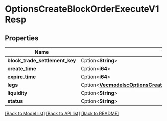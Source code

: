 # OptionsCreateBlockOrderExecuteV1Resp

## Properties

Name | Type | Description | Notes
------------ | ------------- | ------------- | -------------
**block_trade_settlement_key** | Option<**String**> |  | [optional]
**create_time** | Option<**i64**> |  | [optional]
**expire_time** | Option<**i64**> |  | [optional]
**legs** | Option<[**Vec<models::OptionsCreateBlockOrderCreateV1RespLegsInner>**](OptionsCreateBlockOrderCreateV1Resp_legs_inner.md)> |  | [optional]
**liquidity** | Option<**String**> |  | [optional]
**status** | Option<**String**> |  | [optional]

[[Back to Model list]](../README.md#documentation-for-models) [[Back to API list]](../README.md#documentation-for-api-endpoints) [[Back to README]](../README.md)



